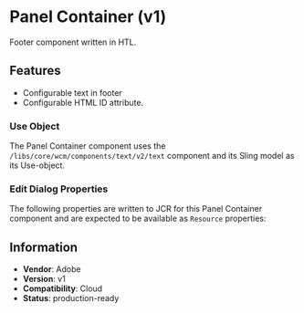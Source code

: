 <!--
Copyright 2022 Adobe

Licensed under the Apache License, Version 2.0 (the "License");
you may not use this file except in compliance with the License.
You may obtain a copy of the License at

    http://www.apache.org/licenses/LICENSE-2.0

Unless required by applicable law or agreed to in writing, software
distributed under the License is distributed on an "AS IS" BASIS,
WITHOUT WARRANTIES OR CONDITIONS OF ANY KIND, either express or implied.
See the License for the specific language governing permissions and
limitations under the License.
-->
Panel Container (v1)
====
Footer component written in HTL.

## Features

* Configurable text in footer
* Configurable HTML ID attribute.


### Use Object
The Panel Container component uses the `/libs/core/wcm/components/text/v2/text` component and its Sling model as its Use-object.


### Edit Dialog Properties
The following properties are written to JCR for this Panel Container component and are expected to be available as `Resource` properties:

## Information
* **Vendor**: Adobe
* **Version**: v1
* **Compatibility**: Cloud
* **Status**: production-ready

